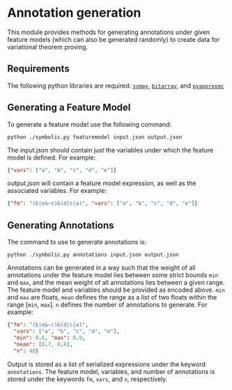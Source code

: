 # Annotation generation
This module provides methods for generating annotations under given feature models (which can also be generated randomly) to create data for variational theorem proving.

## Requirements
The following python libraries are required:
[`sympy`](https://www.sympy.org/en/index.html), [`bitarray`](https://pypi.org/project/bitarray/), and [`pyapproxmc`](https://pypi.org/project/pyapproxmc/)

## Generating a Feature Model
To generate a feature model use the following command:
```
python ./symbolic.py featuremodel input.json output.json
```

The input.json should contain just the variables under which the feature model is defined. For example:
```json
{"vars": ["a", "b", "c", "d", "e"]}
```

output.json will contain a feature model expression, as well as the associated variables. For example:
```json
{"fm": "(b|e&~c)&(d|c|a)", "vars": ["a", "b", "c", "d", "e"]}
```

## Generating Annotations

The command to use to generate annotations is:

```
python ./symbolic.py annotations input.json output.json
```
Annotations can be generated in a way such that the weight of all annotations under the feature model lies between some strict bounds `min` and `max`, and the mean weight of all annotations lies between a given range.
The feature model and variables should be provided as encoded above. `min` and `max` are floats, `mean` defines the range as a list of two floats within the range [`min`, `max`]. `n` defines the number of annotations to generate. For example:
```json
{"fm": "(b|e&~c)&(d|c|a)", 
  "vars": ["a", "b", "c", "d", "e"], 
  "min": 0.6, "max": 0.9, 
  "mean": [0.7, 0.8], 
  "n": 40}
```

Output is stored as a list of serialized expressions under the keyword `annotations`. The feature model, variables, and number of annotations is stored under the keywords `fm`, `vars`, and `n`, respectively.